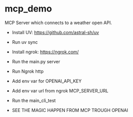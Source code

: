 # mcp_demo

MCP Server which connects to a weather open API.

- Install UV: https://github.com/astral-sh/uv
- Run uv sync
- Install ngrok: https://ngrok.com/

- Run the main.py server
- Run Ngrok http
- Add env var for OPENAI_API_KEY
- Add env var url from ngrok MCP_SERVER_URL
- Run the main_cli_test
- SEE THE MAGIC HAPPEN FROM MCP TROUGH OPENAI 